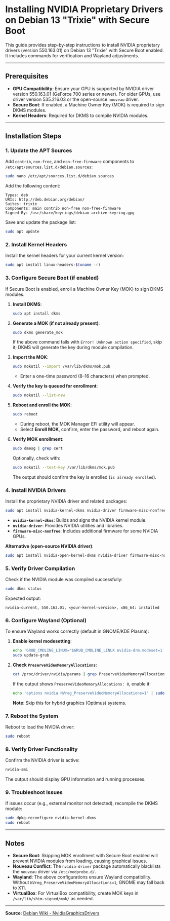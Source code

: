 # Installing NVIDIA Proprietary Drivers on Debian 13 "Trixie" with Secure Boot

This guide provides step-by-step instructions to install NVIDIA proprietary drivers (version 550.163.01) on Debian 13 "Trixie" with Secure Boot enabled. It includes commands for verification and Wayland adjustments.

---

## Prerequisites
- **GPU Compatibility**: Ensure your GPU is supported by NVIDIA driver version 550.163.01 (GeForce 700 series or newer). For older GPUs, use driver version 535.216.03 or the open-source `nouveau` driver.
- **Secure Boot**: If enabled, a Machine Owner Key (MOK) is required to sign DKMS modules.
- **Kernel Headers**: Required for DKMS to compile NVIDIA modules.

---

## Installation Steps

### 1. Update the APT Sources
Add `contrib`, `non-free`, and `non-free-firmware` components to `/etc/apt/sources.list.d/debian.sources`:

```bash
sudo nano /etc/apt/sources.list.d/debian.sources
```

Add the following content:

```
Types: deb
URIs: http://deb.debian.org/debian/
Suites: trixie
Components: main contrib non-free non-free-firmware
Signed-By: /usr/share/keyrings/debian-archive-keyring.gpg
```

Save and update the package list:

```bash
sudo apt update
```

### 2. Install Kernel Headers
Install the kernel headers for your current kernel version:

```bash
sudo apt install linux-headers-$(uname -r)
```

### 3. Configure Secure Boot (if enabled)
If Secure Boot is enabled, enroll a Machine Owner Key (MOK) to sign DKMS modules.

1. **Install DKMS**:
   ```bash
   sudo apt install dkms
   ```

2. **Generate a MOK (if not already present)**:
   ```bash
   sudo dkms generate_mok
   ```
   If the above command fails with `Error! Unknown action specified`, skip it; DKMS will generate the key during module compilation.

3. **Import the MOK**:
   ```bash
   sudo mokutil --import /var/lib/dkms/mok.pub
   ```
   - Enter a one-time password (8–16 characters) when prompted.

4. **Verify the key is queued for enrollment**:
   ```bash
   sudo mokutil --list-new
   ```

5. **Reboot and enroll the MOK**:
   ```bash
   sudo reboot
   ```
   - During reboot, the MOK Manager EFI utility will appear.
   - Select **Enroll MOK**, confirm, enter the password, and reboot again.

6. **Verify MOK enrollment**:
   ```bash
   sudo dmesg | grep cert
   ```
   Optionally, check with:
   ```bash
   sudo mokutil --test-key /var/lib/dkms/mok.pub
   ```
   The output should confirm the key is enrolled (`is already enrolled`).

### 4. Install NVIDIA Drivers
Install the proprietary NVIDIA driver and related packages:

```bash
sudo apt install nvidia-kernel-dkms nvidia-driver firmware-misc-nonfree
```

- **`nvidia-kernel-dkms`**: Builds and signs the NVIDIA kernel module.
- **`nvidia-driver`**: Provides NVIDIA utilities and libraries.
- **`firmware-misc-nonfree`**: Includes additional firmware for some NVIDIA GPUs.

**Alternative (open-source NVIDIA driver)**:
```bash
sudo apt install nvidia-open-kernel-dkms nvidia-driver firmware-misc-nonfree
```

### 5. Verify Driver Compilation
Check if the NVIDIA module was compiled successfully:

```bash
sudo dkms status
```

Expected output:
```
nvidia-current, 550.163.01, <your-kernel-version>, x86_64: installed
```

### 6. Configure Wayland (Optional)
To ensure Wayland works correctly (default in GNOME/KDE Plasma):

1. **Enable kernel modesetting**:
   ```bash
   echo 'GRUB_CMDLINE_LINUX="$GRUB_CMDLINE_LINUX nvidia-drm.modeset=1 nvidia-drm.fbdev=1"' | sudo tee /etc/default/grub.d/nvidia-modeset.cfg
   sudo update-grub
   ```

2. **Check `PreserveVideoMemoryAllocations`**:
   ```bash
   cat /proc/driver/nvidia/params | grep PreserveVideoMemoryAllocations
   ```
   If the output shows `PreserveVideoMemoryAllocations: 0`, enable it:
   ```bash
   echo 'options nvidia NVreg_PreserveVideoMemoryAllocations=1' | sudo tee /etc/modprobe.d/nvidia-power-management.conf
   ```
   **Note**: Skip this for hybrid graphics (Optimus) systems.

### 7. Reboot the System
Reboot to load the NVIDIA driver:

```bash
sudo reboot
```

### 8. Verify Driver Functionality
Confirm the NVIDIA driver is active:

```bash
nvidia-smi
```

The output should display GPU information and running processes.

### 9. Troubleshoot Issues
If issues occur (e.g., external monitor not detected), recompile the DKMS module:

```bash
sudo dpkg-reconfigure nvidia-kernel-dkms
sudo reboot
```

---

## Notes
- **Secure Boot**: Skipping MOK enrollment with Secure Boot enabled will prevent NVIDIA modules from loading, causing graphical issues.
- **Nouveau Conflict**: The `nvidia-driver` package automatically blacklists the `nouveau` driver via `/etc/modprobe.d/`.
- **Wayland**: The above configurations ensure Wayland compatibility. Without `NVreg_PreserveVideoMemoryAllocations=1`, GNOME may fall back to X11.
- **VirtualBox**: For VirtualBox compatibility, create MOK keys in `/var/lib/shim-signed/mok/` as needed.

---

**Source**: [Debian Wiki - NvidiaGraphicsDrivers](https://wiki.debian.org/NvidiaGraphicsDrivers#Debian_13_.22Trixie.22)